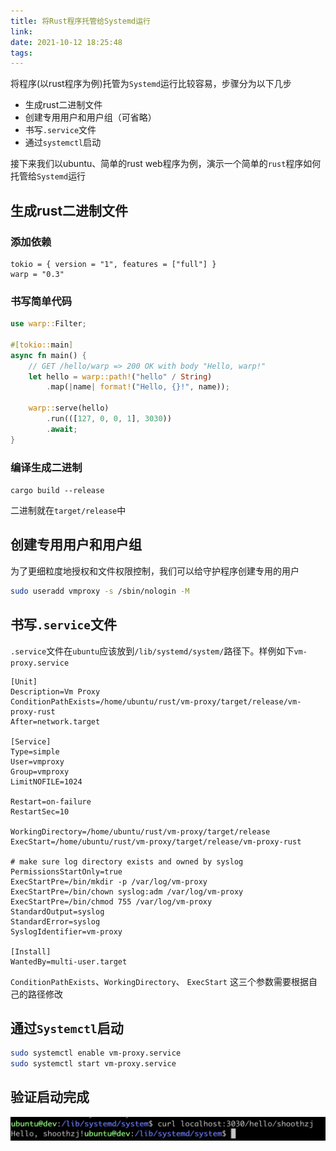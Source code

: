 ```yaml
---
title: 将Rust程序托管给Systemd运行
link:
date: 2021-10-12 18:25:48
tags:
---
```


将程序(以rust程序为例)托管为`Systemd`运行比较容易，步骤分为以下几步

- 生成rust二进制文件
- 创建专用用户和用户组（可省略）
- 书写`.service`文件
- 通过`systemctl`启动

接下来我们以ubuntu、简单的rust web程序为例，演示一个简单的`rust`程序如何托管给`Systemd`运行

## 生成rust二进制文件

### 添加依赖

```
tokio = { version = "1", features = ["full"] }
warp = "0.3"
```

### 书写简单代码

```rust
use warp::Filter;

#[tokio::main]
async fn main() {
    // GET /hello/warp => 200 OK with body "Hello, warp!"
    let hello = warp::path!("hello" / String)
        .map(|name| format!("Hello, {}!", name));

    warp::serve(hello)
        .run(([127, 0, 0, 1], 3030))
        .await;
}
```

### 编译生成二进制

`cargo build --release`

二进制就在`target/release`中

## 创建专用用户和用户组

为了更细粒度地授权和文件权限控制，我们可以给守护程序创建专用的用户

```bash
sudo useradd vmproxy -s /sbin/nologin -M
```



## 书写`.service`文件

`.service`文件在`ubuntu`应该放到`/lib/systemd/system/`路径下。样例如下`vm-proxy.service`

```
[Unit]
Description=Vm Proxy
ConditionPathExists=/home/ubuntu/rust/vm-proxy/target/release/vm-proxy-rust
After=network.target

[Service]
Type=simple
User=vmproxy
Group=vmproxy
LimitNOFILE=1024

Restart=on-failure
RestartSec=10

WorkingDirectory=/home/ubuntu/rust/vm-proxy/target/release
ExecStart=/home/ubuntu/rust/vm-proxy/target/release/vm-proxy-rust

# make sure log directory exists and owned by syslog
PermissionsStartOnly=true
ExecStartPre=/bin/mkdir -p /var/log/vm-proxy
ExecStartPre=/bin/chown syslog:adm /var/log/vm-proxy
ExecStartPre=/bin/chmod 755 /var/log/vm-proxy
StandardOutput=syslog
StandardError=syslog
SyslogIdentifier=vm-proxy

[Install]
WantedBy=multi-user.target
```

`ConditionPathExists`、`WorkingDirectory`、 `ExecStart` 这三个参数需要根据自己的路径修改

## 通过`Systemctl`启动

```bash
sudo systemctl enable vm-proxy.service
sudo systemctl start vm-proxy.service
```

## 验证启动完成

![image-20211012165631993](Images/rust-systemd1.png)

